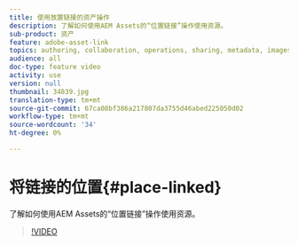```yaml
---
title: 使用放置链接的资产操作
description: 了解如何使用AEM Assets的“位置链接”操作使用资源。
sub-product: 资产
feature: adobe-asset-link
topics: authoring, collaboration, operations, sharing, metadata, images, operations
audience: all
doc-type: feature video
activity: use
version: null
thumbnail: 34839.jpg
translation-type: tm+mt
source-git-commit: 67ca08bf386a217807da3755d46abed225050d02
workflow-type: tm+mt
source-wordcount: '34'
ht-degree: 0%

---
```



# 将链接的位置{#place-linked}

了解如何使用AEM Assets的“位置链接”操作使用资源。

>[!VIDEO](https://video.tv.adobe.com/v/34839/?quality=12)
